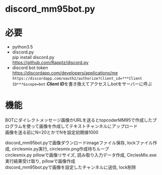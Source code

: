 # discord_mm95bot.py
# 必要
- python3.5  
- discord.py  
pip install discord.py  
<https://github.com/Rapptz/discord.py>  
- discord bot token  
<https://discordapp.com/developers/applications/me>  
```https://discordapp.com/oauth2/authorize?client_id=***Client ID***&scope=bot```
***Client ID***を書き換えてアクセスしbotをサーバーに呼ぶ  
# 機能
BOTにダイレクトメッセージ画像かURLを送るとtopcoderMM95で作成したプログラムを使って画像を作成してテキストチャンネルにアップロード  
画像を送る前にN=20とかでNを設定初期値1000  
  
  
discord_mm95bot.pyで画像ダウンロードimageファイル保存, lockファイル作成, circlesmix.py実行, circlesmix.png作成待ちループ  
circlesmix.py pillowで画像リサイズ, 読み取り入力データ作成, CirclesMix.exe実行結果受け取り, pillowで画像作成  
discord_mm95bot.pyで画像を設定したチャンネルに送信, lock削除  

